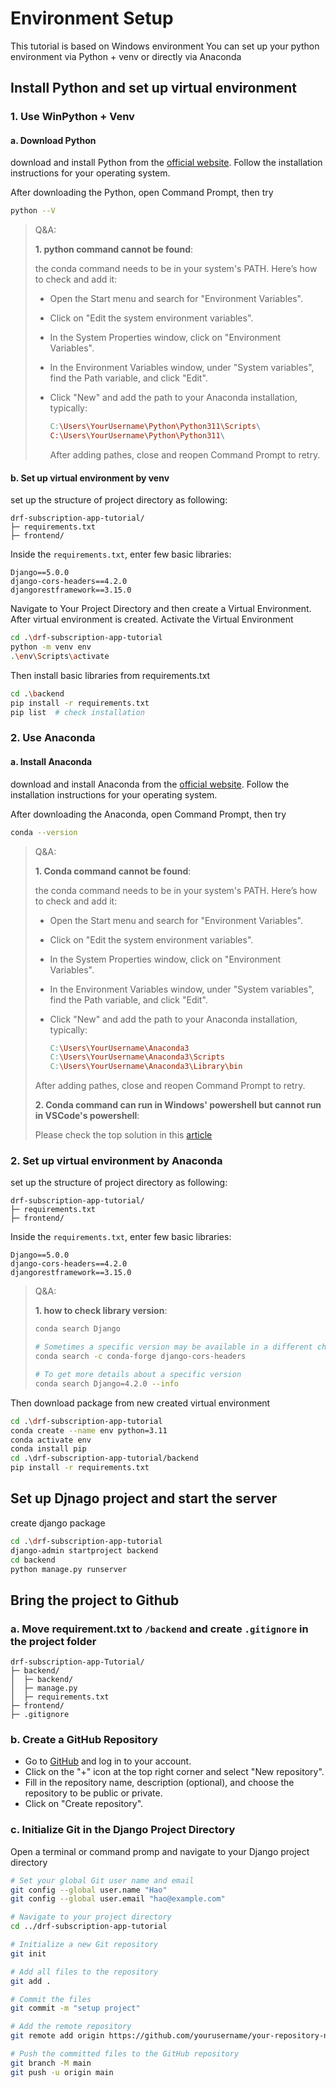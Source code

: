 # Environment Setup

This tutorial is based on Windows environment
You can set up your python environment via Python + venv or directly via Anaconda

## Install Python and set up virtual environment

### 1. Use WinPython + Venv

#### a. Download Python

download and install Python from the [official website](https://www.python.org/downloads/). Follow the installation instructions for your operating system.

After downloading the Python, open Command Prompt, then try

```sh
python --V
```

>Q&A:
>
>**1. python command cannot be found**:
>
> the conda command needs to be in your system's PATH. Here’s how to check and add it:
>
> * Open the Start menu and search for "Environment Variables".
> * Click on "Edit the system environment variables".
> * In the System Properties window, click on "Environment Variables".
> * In the Environment Variables window, under "System variables", find the Path variable, and click "Edit".
> * Click "New" and add the path to your Anaconda installation, typically:
>
>   ```makefile
>   C:\Users\YourUsername\Python\Python311\Scripts\
>   C:\Users\YourUsername\Python\Python311\
>   ```
>
>   After adding pathes, close and reopen Command Prompt to retry.
>

#### b. Set up virtual environment by venv

set up the structure of project directory as following:

```plaintext
drf-subscription-app-tutorial/
├─ requirements.txt
├─ frontend/
```

Inside the `requirements.txt`, enter few basic libraries:

```plaintext
Django==5.0.0
django-cors-headers==4.2.0
djangorestframework==3.15.0
```

Navigate to Your Project Directory and then create a Virtual Environment.
After virtual environment is created. Activate the Virtual Environment

```sh
cd .\drf-subscription-app-tutorial
python -m venv env
.\env\Scripts\activate
```

Then install basic libraries from requirements.txt

```sh
cd .\backend
pip install -r requirements.txt
pip list  # check installation
```

### 2. Use Anaconda

#### a. Install Anaconda

download and install Anaconda from the [official website](https://docs.anaconda.com/free/anaconda/install/). Follow the installation instructions for your operating system.

After downloading the Anaconda, open Command Prompt, then try

```sh
conda --version
```

>Q&A:
>
>**1. Conda command cannot be found**:
>
> the conda command needs to be in your system's PATH. Here’s how to check and add it:
>
> * Open the Start menu and search for "Environment Variables".
> * Click on "Edit the system environment variables".
> * In the System Properties window, click on "Environment Variables".
> * In the Environment Variables window, under "System variables", find the Path variable, and click "Edit".
> * Click "New" and add the path to your Anaconda installation, typically:
>
>   ```makefile
>   C:\Users\YourUsername\Anaconda3
>   C:\Users\YourUsername\Anaconda3\Scripts
>   C:\Users\YourUsername\Anaconda3\Library\bin
>   ```
>
> After adding pathes, close and reopen Command Prompt to retry.
>
> **2. Conda command can run in Windows' powershell but cannot run in VSCode's powershell**:
>
> Please check the top solution in this [article](https://stackoverflow.com/questions/54828713/working-with-anaconda-in-visual-studio-code)
>

### 2. Set up virtual environment by Anaconda

set up the structure of project directory as following:

```plaintext
drf-subscription-app-tutorial/
├─ requirements.txt
├─ frontend/
```

Inside the `requirements.txt`, enter few basic libraries:

```plaintext
Django==5.0.0
django-cors-headers==4.2.0
djangorestframework==3.15.0
```

>Q&A:
>
>**1. how to check library version**:
>
> ```sh
> conda search Django
>
> # Sometimes a specific version may be available in a different channel. You can specify the channel during the search:
> conda search -c conda-forge django-cors-headers
>
> # To get more details about a specific version
> conda search Django=4.2.0 --info
> ```
>

Then download package from new created virtual environment

```sh
cd .\drf-subscription-app-tutorial
conda create --name env python=3.11
conda activate env
conda install pip
cd .\drf-subscription-app-tutorial/backend
pip install -r requirements.txt
```

## Set up Djnago project and start the server

create django package

```sh
cd .\drf-subscription-app-tutorial
django-admin startproject backend
cd backend
python manage.py runserver
```

## Bring the project to Github

### a. Move requirement.txt to `/backend` and create `.gitignore` in the project folder

```plaintext
drf-subscription-app-Tutorial/
├─ backend/
│  ├─ backend/
│  ├─ manage.py
│  ├─ requirements.txt
├─ frontend/
├─ .gitignore
```

### b. Create a GitHub Repository

* Go to [GitHub](https://github.com) and log in to your account.
* Click on the "+" icon at the top right corner and select "New repository".
* Fill in the repository name, description (optional), and choose the repository to be public or private.
* Click on "Create repository".

### c. Initialize Git in the Django Project Directory

Open a terminal or command promp and navigate to your Django project directory

```sh
# Set your global Git user name and email
git config --global user.name "Hao"
git config --global user.email "hao@example.com"

# Navigate to your project directory
cd ../drf-subscription-app-tutorial

# Initialize a new Git repository
git init

# Add all files to the repository
git add .

# Commit the files
git commit -m "setup project"

# Add the remote repository
git remote add origin https://github.com/yourusername/your-repository-name.git

# Push the committed files to the GitHub repository
git branch -M main
git push -u origin main
```
